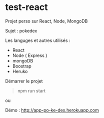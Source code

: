 # test-react

Projet perso sur React, Node, MongoDB

Sujet : pokedex

Les languges et autres utilisés :
* React
* Node ( Express )
* mongoDB
* Boostrap
* Heruko

Démarrer le projet

> npm run start

ou

Démo : http://app-po-ke-dex.herokuapp.com
